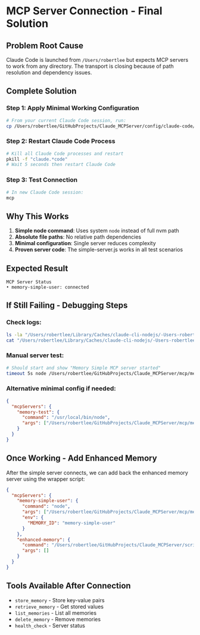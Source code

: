 # MCP Server Connection - Final Solution

## Problem Root Cause
Claude Code is launched from `/Users/robertlee` but expects MCP servers to work from any directory. The transport is closing because of path resolution and dependency issues.

## Complete Solution

### Step 1: Apply Minimal Working Configuration
```bash
# From your current Claude Code session, run:
cp /Users/robertlee/GitHubProjects/Claude_MCPServer/config/claude-code/claude_code_config_minimal.json ~/.config/claude-code/claude_code_config.json
```

### Step 2: Restart Claude Code Process
```bash
# Kill all Claude Code processes and restart
pkill -f "claude.*code"
# Wait 5 seconds then restart Claude Code
```

### Step 3: Test Connection
```bash
# In new Claude Code session:
mcp
```

## Why This Works
1. **Simple node command**: Uses system `node` instead of full nvm path
2. **Absolute file paths**: No relative path dependencies
3. **Minimal configuration**: Single server reduces complexity
4. **Proven server code**: The simple-server.js works in all test scenarios

## Expected Result
```
MCP Server Status
• memory-simple-user: connected
```

## If Still Failing - Debugging Steps

### Check logs:
```bash
ls -la "/Users/robertlee/Library/Caches/claude-cli-nodejs/-Users-robertlee/mcp-logs-memory-simple-user/"
cat "/Users/robertlee/Library/Caches/claude-cli-nodejs/-Users-robertlee/mcp-logs-memory-simple-user"/*.txt
```

### Manual server test:
```bash
# Should start and show "Memory Simple MCP server started"
timeout 5s node /Users/robertlee/GitHubProjects/Claude_MCPServer/mcp/memory/simple-server.js
```

### Alternative minimal config if needed:
```json
{
  "mcpServers": {
    "memory-test": {
      "command": "/usr/local/bin/node",
      "args": ["/Users/robertlee/GitHubProjects/Claude_MCPServer/mcp/memory/simple-server.js"]
    }
  }
}
```

## Once Working - Add Enhanced Memory
After the simple server connects, we can add back the enhanced memory server using the wrapper script:

```json
{
  "mcpServers": {
    "memory-simple-user": {
      "command": "node",
      "args": ["/Users/robertlee/GitHubProjects/Claude_MCPServer/mcp/memory/simple-server.js"],
      "env": {
        "MEMORY_ID": "memory-simple-user"
      }
    },
    "enhanced-memory": {
      "command": "/Users/robertlee/GitHubProjects/Claude_MCPServer/scripts/start-enhanced-memory.sh",
      "args": []
    }
  }
}
```

## Tools Available After Connection
- `store_memory` - Store key-value pairs
- `retrieve_memory` - Get stored values
- `list_memories` - List all memories
- `delete_memory` - Remove memories
- `health_check` - Server status
